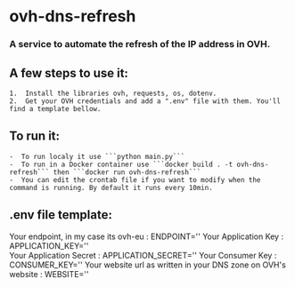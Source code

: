 # ovh-dns-refresh
### A service to automate the refresh of the IP address in OVH.

## A few steps to use it:
    
    1.  Install the libraries ovh, requests, os, dotenv.
    2.  Get your OVH credentials and add a ".env" file with them. You'll find a template bellow.

## To run it:

    -  To run localy it use ```python main.py```
    -  To run in a Docker container use ```docker build . -t ovh-dns-refresh``` then ```docker run ovh-dns-refresh```
    -  You can edit the crontab file if you want to modify when the command is running. By default it runs every 10min.

## .env file template:

Your endpoint, in my case its ovh-eu : ENDPOINT=''
Your Application Key : APPLICATION_KEY=''    
Your Application Secret : APPLICATION_SECRET=''
Your Consumer Key : CONSUMER_KEY=''
Your website url as written in your DNS zone on OVH's website : WEBSITE=''
